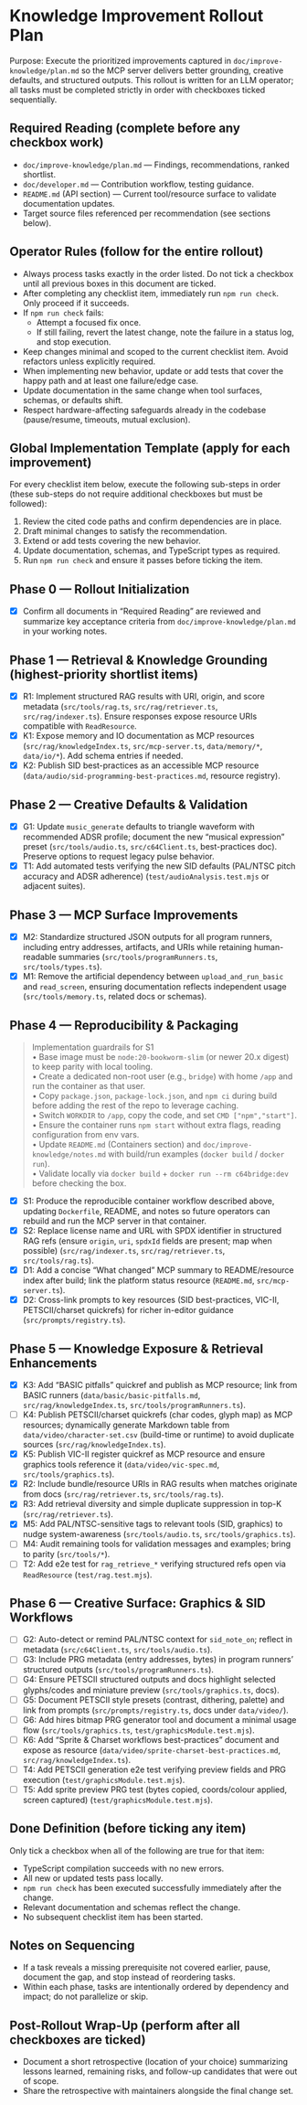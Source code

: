 # Knowledge Improvement Rollout Plan

Purpose: Execute the prioritized improvements captured in `doc/improve-knowledge/plan.md` so the MCP server delivers better grounding, creative defaults, and structured outputs. This rollout is written for an LLM operator; all tasks must be completed strictly in order with checkboxes ticked sequentially.

## Required Reading (complete before any checkbox work)

- `doc/improve-knowledge/plan.md` — Findings, recommendations, ranked shortlist.
- `doc/developer.md` — Contribution workflow, testing guidance.
- `README.md` (API section) — Current tool/resource surface to validate documentation updates.
- Target source files referenced per recommendation (see sections below).

## Operator Rules (follow for the entire rollout)

- Always process tasks exactly in the order listed. Do not tick a checkbox until all previous boxes in this document are ticked.
- After completing any checklist item, immediately run `npm run check`. Only proceed if it succeeds.
- If `npm run check` fails:
  - Attempt a focused fix once.
  - If still failing, revert the latest change, note the failure in a status log, and stop execution.
- Keep changes minimal and scoped to the current checklist item. Avoid refactors unless explicitly required.
- When implementing new behavior, update or add tests that cover the happy path and at least one failure/edge case.
- Update documentation in the same change when tool surfaces, schemas, or defaults shift.
- Respect hardware-affecting safeguards already in the codebase (pause/resume, timeouts, mutual exclusion).

## Global Implementation Template (apply for each improvement)

For every checklist item below, execute the following sub-steps in order (these sub-steps do not require additional checkboxes but must be followed):

1. Review the cited code paths and confirm dependencies are in place.
2. Draft minimal changes to satisfy the recommendation.
3. Extend or add tests covering the new behavior.
4. Update documentation, schemas, and TypeScript types as required.
5. Run `npm run check` and ensure it passes before ticking the item.

## Phase 0 — Rollout Initialization

- [x] Confirm all documents in “Required Reading” are reviewed and summarize key acceptance criteria from `doc/improve-knowledge/plan.md` in your working notes.

## Phase 1 — Retrieval & Knowledge Grounding (highest-priority shortlist items)

- [x] R1: Implement structured RAG results with URI, origin, and score metadata (`src/tools/rag.ts`, `src/rag/retriever.ts`, `src/rag/indexer.ts`). Ensure responses expose resource URIs compatible with `ReadResource`.
- [x] K1: Expose memory and IO documentation as MCP resources (`src/rag/knowledgeIndex.ts`, `src/mcp-server.ts`, `data/memory/*`, `data/io/*`). Add schema entries if needed.
- [x] K2: Publish SID best-practices as an accessible MCP resource (`data/audio/sid-programming-best-practices.md`, resource registry).

## Phase 2 — Creative Defaults & Validation

- [x] G1: Update `music_generate` defaults to triangle waveform with recommended ADSR profile; document the new “musical expression” preset (`src/tools/audio.ts`, `src/c64Client.ts`, best-practices doc). Preserve options to request legacy pulse behavior.
- [x] T1: Add automated tests verifying the new SID defaults (PAL/NTSC pitch accuracy and ADSR adherence) (`test/audioAnalysis.test.mjs` or adjacent suites).

## Phase 3 — MCP Surface Improvements

- [x] M2: Standardize structured JSON outputs for all program runners, including entry addresses, artifacts, and URIs while retaining human-readable summaries (`src/tools/programRunners.ts`, `src/tools/types.ts`).
- [x] M1: Remove the artificial dependency between `upload_and_run_basic` and `read_screen`, ensuring documentation reflects independent usage (`src/tools/memory.ts`, related docs or schemas).

## Phase 4 — Reproducibility & Packaging

> Implementation guardrails for S1  
> • Base image must be `node:20-bookworm-slim` (or newer 20.x digest) to keep parity with local tooling.  
> • Create a dedicated non-root user (e.g., `bridge`) with home `/app` and run the container as that user.  
> • Copy `package.json`, `package-lock.json`, and `npm ci` during build before adding the rest of the repo to leverage caching.  
> • Switch `WORKDIR` to `/app`, copy the code, and set `CMD ["npm","start"]`.  
> • Ensure the container runs `npm start` without extra flags, reading configuration from env vars.  
> • Update `README.md` (Containers section) and `doc/improve-knowledge/notes.md` with build/run examples (`docker build` / `docker run`).  
> • Validate locally via `docker build` + `docker run --rm c64bridge:dev` before checking the box.

- [x] S1: Produce the reproducible container workflow described above, updating `Dockerfile`, README, and notes so future operators can rebuild and run the MCP server in that container.
- [x] S2: Replace license name and URL with SPDX identifier in structured RAG refs (ensure `origin`, `uri`, `spdxId` fields are present; map when possible) (`src/rag/indexer.ts`, `src/rag/retriever.ts`, `src/tools/rag.ts`).
- [x] D1: Add a concise “What changed” MCP summary to README/resource index after build; link the platform status resource (`README.md`, `src/mcp-server.ts`).
- [x] D2: Cross-link prompts to key resources (SID best-practices, VIC-II, PETSCII/charset quickrefs) for richer in-editor guidance (`src/prompts/registry.ts`).

## Phase 5 — Knowledge Exposure & Retrieval Enhancements

- [x] K3: Add “BASIC pitfalls” quickref and publish as MCP resource; link from BASIC runners (`data/basic/basic-pitfalls.md`, `src/rag/knowledgeIndex.ts`, `src/tools/programRunners.ts`).
- [ ] K4: Publish PETSCII/charset quickrefs (char codes, glyph map) as MCP resources; dynamically generate Markdown table from `data/video/character-set.csv` (build-time or runtime) to avoid duplicate sources (`src/rag/knowledgeIndex.ts`).
- [x] K5: Publish VIC-II register quickref as MCP resource and ensure graphics tools reference it (`data/video/vic-spec.md`, `src/tools/graphics.ts`).
- [x] R2: Include bundle/resource URIs in RAG results when matches originate from docs (`src/rag/retriever.ts`, `src/tools/rag.ts`).
- [x] R3: Add retrieval diversity and simple duplicate suppression in top-K (`src/rag/retriever.ts`).
- [x] M5: Add PAL/NTSC-sensitive tags to relevant tools (SID, graphics) to nudge system-awareness (`src/tools/audio.ts`, `src/tools/graphics.ts`).
- [ ] M4: Audit remaining tools for validation messages and examples; bring to parity (`src/tools/*`).
- [ ] T2: Add e2e test for `rag_retrieve_*` verifying structured refs open via `ReadResource` (`test/rag.test.mjs`).

## Phase 6 — Creative Surface: Graphics & SID Workflows

- [ ] G2: Auto-detect or remind PAL/NTSC context for `sid_note_on`; reflect in metadata (`src/c64Client.ts`, `src/tools/audio.ts`).
- [ ] G3: Include PRG metadata (entry addresses, bytes) in program runners’ structured outputs (`src/tools/programRunners.ts`).
- [ ] G4: Ensure PETSCII structured outputs and docs highlight selected glyphs/codes and miniature preview (`src/tools/graphics.ts`, docs).
- [ ] G5: Document PETSCII style presets (contrast, dithering, palette) and link from prompts (`src/prompts/registry.ts`, docs under `data/video/`).
- [ ] G6: Add hires bitmap PRG generator tool and document a minimal usage flow (`src/tools/graphics.ts`, `test/graphicsModule.test.mjs`).
- [ ] K6: Add “Sprite & Charset workflows best-practices” document and expose as resource (`data/video/sprite-charset-best-practices.md`, `src/rag/knowledgeIndex.ts`).
- [ ] T4: Add PETSCII generation e2e test verifying preview fields and PRG execution (`test/graphicsModule.test.mjs`).
- [ ] T5: Add sprite preview PRG test (bytes copied, coords/colour applied, screen captured) (`test/graphicsModule.test.mjs`).

## Done Definition (before ticking any item)

Only tick a checkbox when all of the following are true for that item:

- TypeScript compilation succeeds with no new errors.
- All new or updated tests pass locally.
- `npm run check` has been executed successfully immediately after the change.
- Relevant documentation and schemas reflect the change.
- No subsequent checklist item has been started.

## Notes on Sequencing

- If a task reveals a missing prerequisite not covered earlier, pause, document the gap, and stop instead of reordering tasks.
- Within each phase, tasks are intentionally ordered by dependency and impact; do not parallelize or skip.

## Post-Rollout Wrap-Up (perform after all checkboxes are ticked)

- Document a short retrospective (location of your choice) summarizing lessons learned, remaining risks, and follow-up candidates that were out of scope.
- Share the retrospective with maintainers alongside the final change set.
